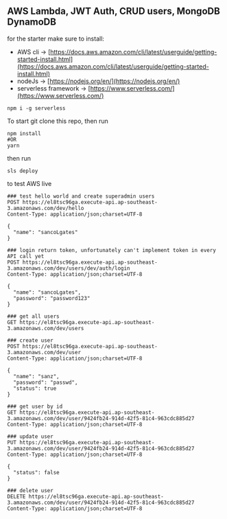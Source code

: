 ## AWS Lambda, JWT Auth, CRUD users, MongoDB DynamoDB

for the starter make sure to install:

- AWS cli → [https://docs.aws.amazon.com/cli/latest/userguide/getting-started-install.html](https://docs.aws.amazon.com/cli/latest/userguide/getting-started-install.html)
- nodeJs → [https://nodejs.org/en/](https://nodejs.org/en/)
- serverless framework → [https://www.serverless.com/](https://www.serverless.com/)

```plaintext
npm i -g serverless
```

To start git clone this repo, then run

```plaintext
npm install
#OR
yarn
```

then run

```plaintext
sls deploy
```

to test AWS live

```plaintext
### test hello world and create superadmin users
POST https://el8tsc96ga.execute-api.ap-southeast-3.amazonaws.com/dev/hello
Content-Type: application/json;charset=UTF-8

{
  "name": "sancoLgates"
}

### login return token, unfortunately can't implement token in every API call yet
POST https://el8tsc96ga.execute-api.ap-southeast-3.amazonaws.com/dev/users/dev/auth/login
Content-Type: application/json;charset=UTF-8

{
  "name": "sancoLgates",
  "password": "password123"
}

### get all users
GET https://el8tsc96ga.execute-api.ap-southeast-3.amazonaws.com/dev/users

### create user
POST https://el8tsc96ga.execute-api.ap-southeast-3.amazonaws.com/dev/user
Content-Type: application/json;charset=UTF-8

{
  "name": "sanz",
  "password": "passwd",
  "status": true
}

### get user by id
GET https://el8tsc96ga.execute-api.ap-southeast-3.amazonaws.com/dev/user/9424fb24-914d-42f5-81c4-963cdc885d27
Content-Type: application/json;charset=UTF-8

### update user
PUT https://el8tsc96ga.execute-api.ap-southeast-3.amazonaws.com/dev/user/9424fb24-914d-42f5-81c4-963cdc885d27
Content-Type: application/json;charset=UTF-8

{
  "status": false
}

### delete user
DELETE https://el8tsc96ga.execute-api.ap-southeast-3.amazonaws.com/dev/user/9424fb24-914d-42f5-81c4-963cdc885d27
Content-Type: application/json;charset=UTF-8
```
